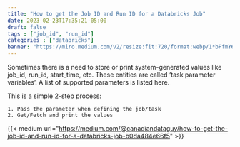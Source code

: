 ```yaml
---
title: "How to get the Job ID and Run ID for a Databricks Job"
date: 2023-02-23T17:35:21-05:00
draft: false
tags : ["job_id", "run_id"]
categories : ["databricks"]
banner: "https://miro.medium.com/v2/resize:fit:720/format:webp/1*bPfmY6lG-OxW2l1s5szFsQ.png"
---
```

Sometimes there is a need to store or print system-generated values like job_id, run_id, start_time, etc. These entities are called ‘task parameter variables’. A list of supported parameters is listed here.

This is a simple 2-step process:

    1. Pass the parameter when defining the job/task
    2. Get/Fetch and print the values
{{< medium url="https://medium.com/@canadiandataguy/how-to-get-the-job-id-and-run-id-for-a-databricks-job-b0da484e66f5" >}}